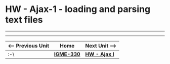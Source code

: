 # HW - Ajax-1 - loading and parsing text files


<hr><hr>

| <-- Previous Unit | Home | Next Unit -->
| --- | --- | --- 
|   :-\  |  [**IGME-330**](../README.md) | [**HW - Ajax I**](HW-ajax-2.md)
